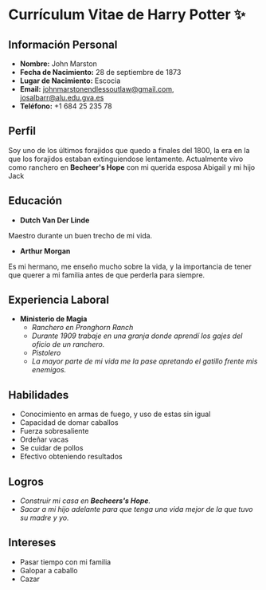 # **Currículum Vitae de Harry Potter** :sparkles:

## **Información Personal** 
- **Nombre:** John Marston
- **Fecha de Nacimiento:** 28 de septiembre de 1873
- **Lugar de Nacimiento:** Escocia
- **Email:** johnmarstonendlessoutlaw@gmail.com,    josalbarr@alu.edu.gva.es
- **Teléfono:** +1 684 25 235 78

## **Perfil** 
Soy uno de los últimos forajidos que quedo a finales del 1800, la era en la que los forajidos estaban extinguiendose lentamente. Actualmente vivo como ranchero en **Becheer's Hope** con mi querida esposa Abigail y mi hijo Jack

## **Educación**
- **Dutch Van Der Linde**

 Maestro durante un buen trecho de mi vida.

- **Arthur Morgan**

Es mi hermano, me enseño mucho sobre la vida, y la importancia de tener que querer a mi familia antes de que perderla para siempre.

## **Experiencia Laboral** 
- **Ministerio de Magia**
  - *Ranchero en Pronghorn Ranch*
  - *Durante 1909 trabaje en una granja donde aprendí los gajes del oficio de un ranchero.*
  - *Pistolero*
  - *La mayor parte de mi vida me la pase apretando el gatillo frente mis enemigos.*

## **Habilidades**
- Conocimiento en armas de fuego, y uso de estas sin igual
- Capacidad de domar caballos
- Fuerza sobresaliente
- Ordeñar vacas
- Se cuidar de pollos
- Efectivo obteniendo resultados

## **Logros**
- *Construir mi casa en **Becheers's Hope**.*
- *Sacar a mi hijo adelante para que tenga una vida mejor de la que tuvo su madre y yo.*

## **Intereses**
- Pasar tiempo con mi familia
- Galopar a caballo
- Cazar

